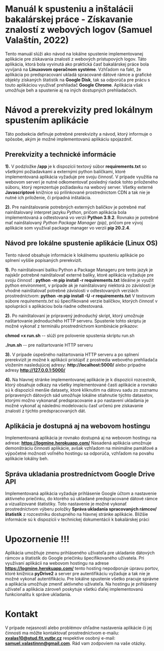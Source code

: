 # Manuál k spusteniu a inštalácii bakalárskej práce - Získavanie znalostí z webových logov (Samuel Valaštín, 2022)
Tento manuál slúži ako návod na lokálne spustenie implementovanej aplikácie pre získavania znalostí z webových prístupových logov. Táto aplikácia, ktorá bola vyvinutá ako praktická časť bakalárskej práce bola vyvíjaná na **Linuxovom operačnom systéme**. Vzhľadom na fakt, že aplikácia po predspracovaní ukladá spracované dátové rámce a grafické objekty získaných štatistík na **Google Disk**, tak sa odporúča pre prácu s touto aplikáciou využívať prehliadač **Google Chrome**. Aplikácia však umožňuje beh a spustenie aj na iných dostupných prehliadačoch.

# Návod a prerekvizity pred lokálnym spustením aplikácie
Táto podsekcia definuje potrebné prerekvizity a návod, ktorý informuje o spôsobe, akým je možné implementovanú aplikáciu spojazdniť.

## Prerekvizity a technické informácie
**1).** V podzložke **/app** je k dispozícii textový súbor **requirements.txt** so všetkými požiadavkami a externými python balíčkami, ktoré implementovaná aplikácia vyžaduje pre svoju činnosť. V prípade využitia na webovom serveri je nutné odkomentovať posledný riadok tohto priloženého súboru, ktorý reprezentuje požiadavku na webový server. Všetky externé **Javascriptové** knižnice sú prilinkované prostredníctom CDN a tak nie je nutné ich priloženie, či prípadná inštalácia.

  
**2).** Pre nainštalovanie potrebných externých balíčkov je potrebné mať nainštalovaný interpret jazyku *Python*, pričom aplikácia bola implementovaná a odtestovaná vo verzii **Python 3.9.2**. Rovnako je potrebné mať nainštalovaný *Python Package Manager (pip)*, pričom pre vývoj aplikácie som využíval package manager vo verzii **pip 20.2.4**.

## Návod pre lokálne spustenie aplikácie (Linux OS)
Tento návod obsahuje informácie k lokálnemu spusteniu aplikácie po splnení vyššie popísaných prerekvizít.

**1).** Po nainštalovaní balíku Python a Package Manageru pre tento jazyk je najskôr potrebné nainštalovať externé balíky, ktoré aplikácia vyžaduje pre svoju činnosť : **python -m pip install -r requirements.txt**
Ideálne je využit python environment, v prípade ak je nainštalovaný niektorá zo závislostí je vhodné nainštalovať potrebné závislosti v odtestovaných verziách prostredníctvom: **python -m pip install -U -r requirements.txt**
V textovom súbore *requirements.txt* sú špecifikované verzie balíčkov, ktorých činnosť v spoluprácii s aplikáciou bola riadne odtestovaná. 

**2).** Po nainštalovaní je pripravený jednoduchý skript, ktorý umožnuje naštartovanie jednoduchého HTTP serveru. Spustenie tohto skriptu je možné vykonať z terminálu prostredníctvom kombinácie príkazov:

**chmod +x run.sh** -- slúži pre polovenie spustenia skriptu run.sh

**./run.sh** -- pre naštartovanie HTTP serveru

**3).** V prípade úspešného naštartovania HTTP serveru a po splnení prerekvizít je možné k aplikácii pristúpiť z prostredia webového prehliadača vložením nasledujúcej adresy: **http://localhost:5000/** alebo prípadne adresy **http://127.0.0.1:5000/**

**4).** Na hlavnej stránke implementovanej aplikácie je k dispozícii rozcestník, ktorý obsahuje odkazy na všetky implementované časti aplikácie a rovnako sú k dispozícii menšie datasety, ktoré kliknutím na dátovu sadu zo zoznamu pripravených dátových sád umožňuje lokálne stiahnutie týchto datasetov, ktorými možno vykonanať predspracovanie a po nastavení ukladania je možné vykonať aj následnú modelovaciu časť určenú pre získavanie znalostí z týchto predspracovaných dát.
  
## Aplikácia je dostupná aj na webovom hostingu
Implementovaná aplikácia je rovnako dostupná aj na webovom hostingu na adrese: **https://logmine.herokuapp.com/**
Nasadená aplikácia umožnuje demonštráciu činnosti aplikácie, avšak vzhľadom na minimálne pamäťové a výpočetné možnosti voľného hostingu sa odporúča, vzhľadom na povahu aplikácie lokálny beh.
  
## Správa ukladania prostredníctvom Google Drive API
Implementovaná aplikácia vyžaduje prihlásenie Google účtom a nastavenie aktívneho priečinku, do ktorého sú ukladané predspracované dátové rámce a vizualizované štatistiky. Toto nastavenie je možné vykonať prostredníctvom výberu položky **Správa ukladania spracovaných rámcov/štatistík** z rozcestníku dostupného na hlavnej stránke aplikácie. Bližšie informácie sú k dispozícii v technickej dokumentácii k bakalárskej práci

# Upozornenie !!!
Aplikácia umožňuje zmenu prihláseného užívateľa pre ukladanie dátových rámcov a štatistík do Google priečinku špecifikovaného užívatela. Pri využívaní aplikácii na webovom hostingu na adrese **https://logmine.herokuapp.com/** tento hosting nepodporuje úpravu portov, ktoré knižnica **pyDrive2** a  server pre autentifikáciu vyžaduje a tak nie je možné vykonať autentifikáciu. Pre lokálne spustenie všetko pracuje správne a aplikácia umožňuje zmeniť aktívneho užívateľa. Na hostingu je prihlásený užívateľ a aplikácia zároveň poskytuje všetkú ďaľej implementovanú funkcionalitu k správe ukladania.

# Kontakt
V prípade nejasností alebo problémov ohľadne nastavenia aplikácie či jej činnosti ma môžte kontaktovať prostredníctvom e-mailu: **xvalas10@stud.fit.vutbr.cz** respektíve osobný e-mail: **samuel.valastinnn@gmail.com**. Rád vam zodpoviem na vaše otázky.